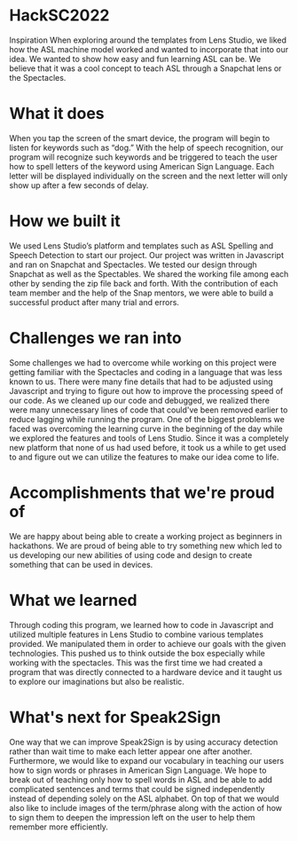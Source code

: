 # HackSC2022
Inspiration
When exploring around the templates from Lens Studio, we liked how the ASL machine model worked and wanted to incorporate that into our idea. We wanted to show how easy and fun learning ASL can be. We believe that it was a cool concept to teach ASL through a Snapchat lens or the Spectacles.

# What it does
When you tap the screen of the smart device, the program will begin to listen for keywords such as “dog.” With the help of speech recognition, our program will recognize such keywords and be triggered to teach the user how to spell letters of the keyword using American Sign Language. Each letter will be displayed individually on the screen and the next letter will only show up after a few seconds of delay.

# How we built it
We used Lens Studio’s platform and templates such as ASL Spelling and Speech Detection to start our project. Our project was written in Javascript and ran on Snapchat and Spectacles. We tested our design through Snapchat as well as the Spectables. We shared the working file among each other by sending the zip file back and forth. With the contribution of each team member and the help of the Snap mentors, we were able to build a successful product after many trial and errors.

# Challenges we ran into
Some challenges we had to overcome while working on this project were getting familiar with the Spectacles and coding in a language that was less known to us. There were many fine details that had to be adjusted using Javascript and trying to figure out how to improve the processing speed of our code. As we cleaned up our code and debugged, we realized there were many unnecessary lines of code that could've been removed earlier to reduce lagging while running the program. One of the biggest problems we faced was overcoming the learning curve in the beginning of the day while we explored the features and tools of Lens Studio. Since it was a completely new platform that none of us had used before, it took us a while to get used to and figure out we can utilize the features to make our idea come to life.

# Accomplishments that we're proud of
We are happy about being able to create a working project as beginners in hackathons. We are proud of being able to try something new which led to us developing our new abilities of using code and design to create something that can be used in devices.

# What we learned
Through coding this program, we learned how to code in Javascript and utilized multiple features in Lens Studio to combine various templates provided. We manipulated them in order to achieve our goals with the given technologies. This pushed us to think outside the box especially while working with the spectacles. This was the first time we had created a program that was directly connected to a hardware device and it taught us to explore our imaginations but also be realistic.

# What's next for Speak2Sign
One way that we can improve Speak2Sign is by using accuracy detection rather than wait time to make each letter appear one after another. Furthermore, we would like to expand our vocabulary in teaching our users how to sign words or phrases in American Sign Language. We hope to break out of teaching only how to spell words in ASL and be able to add complicated sentences and terms that could be signed independently instead of depending solely on the ASL alphabet. On top of that we would also like to include images of the term/phrase along with the action of how to sign them to deepen the impression left on the user to help them remember more efficiently.
